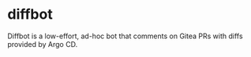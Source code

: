 # diffbot

Diffbot is a low-effort, ad-hoc bot that comments on Gitea PRs with diffs provided by Argo CD.
